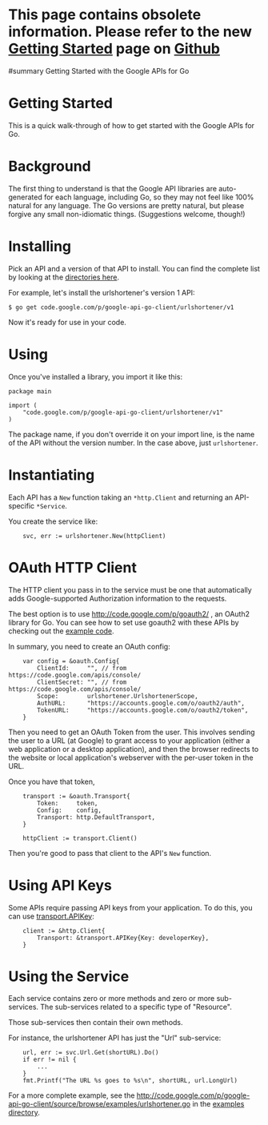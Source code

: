 # This page contains obsolete information.  Please refer to the new <a href='https://github.com/google/google-api-go-client/blob/master/GettingStarted.md'>Getting Started</a> page on <a href='https://github.com/google/google-api-go-client/'>Github</a> #


#summary Getting Started with the Google APIs for Go

# Getting Started #

This is a quick walk-through of how to get started with the Google APIs for Go.

# Background #

The first thing to understand is that the Google API libraries are auto-generated for each language, including Go, so they may not feel like 100% natural for any language.  The Go versions are pretty natural, but please forgive any small non-idiomatic things.  (Suggestions welcome, though!)

# Installing #

Pick an API and a version of that API to install.  You can find the complete list by looking at the <a href='http://code.google.com/p/google-api-go-client/source/browse/'>directories here</a>.

For example, let's install the urlshortener's version 1 API:

```
$ go get code.google.com/p/google-api-go-client/urlshortener/v1
```

Now it's ready for use in your code.

# Using #

Once you've installed a library, you import it like this:

```
package main

import (
    "code.google.com/p/google-api-go-client/urlshortener/v1"
)
```

The package name, if you don't override it on your import line, is the name of the API without the version number.  In the case above, just `urlshortener`.

# Instantiating #

Each API has a `New` function taking an `*http.Client` and returning an API-specific `*Service`.

You create the service like:

```
    svc, err := urlshortener.New(httpClient)
```

# OAuth HTTP Client #

The HTTP client you pass in to the service must be one that automatically adds Google-supported Authorization information to the requests.

The best option is to use http://code.google.com/p/goauth2/ , an OAuth2 library for Go.  You can see how to set use goauth2 with these APIs by checking out the <a href='http://code.google.com/p/google-api-go-client/source/browse/#hg%2Fexamples'>example code</a>.

In summary, you need to create an OAuth config:

```
    var config = &oauth.Config{
        ClientId:     "", // from https://code.google.com/apis/console/
        ClientSecret: "", // from https://code.google.com/apis/console/
        Scope:        urlshortener.UrlshortenerScope,
        AuthURL:      "https://accounts.google.com/o/oauth2/auth",
        TokenURL:     "https://accounts.google.com/o/oauth2/token",
    }
```

Then you need to get an OAuth Token from the user.  This involves sending the user to a URL (at Google) to grant access to your application (either a web application or a desktop application), and then the browser redirects to the website or local application's webserver with the per-user token in the URL.

Once you have that token,

```
    transport := &oauth.Transport{
        Token:     token,
        Config:    config,
        Transport: http.DefaultTransport,
    }

    httpClient := transport.Client()
```

Then you're good to pass that client to the API's `New` function.

# Using API Keys #

Some APIs require passing API keys from your application.  To do this, you can use <a href='http://godoc.org/code.google.com/p/google-api-go-client/googleapi/transport#APIKey'>transport.APIKey</a>:

```
    client := &http.Client{
        Transport: &transport.APIKey{Key: developerKey},
    }
```

# Using the Service #

Each service contains zero or more methods and zero or more sub-services.  The sub-services related to a specific type of "Resource".

Those sub-services then contain their own methods.

For instance, the urlshortener API has just the "Url" sub-service:

```
    url, err := svc.Url.Get(shortURL).Do()
    if err != nil {
        ...
    }
    fmt.Printf("The URL %s goes to %s\n", shortURL, url.LongUrl)
```

For a more complete example, see the http://code.google.com/p/google-api-go-client/source/browse/examples/urlshortener.go in the <a href='http://code.google.com/p/google-api-go-client/source/browse/examples/'>examples directory</a>.